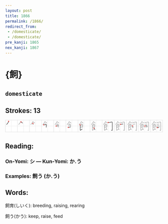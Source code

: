 ```yaml
---
layout: post
title: 1866
permalink: /1866/
redirect_from:
 - /domesticate/
 - /domesticate/
pre_kanji: 1865
nex_kanji: 1867
---
```


# {飼}

## `domesticate`

## Strokes: 13

<div class="stroke"><img src="../images/E9A3BC.png" /></div>

## Reading:

### On-Yomi: シ &mdash; Kun-Yomi: か.う

### Examples: 飼う (か.う)

## Words:

飼育(しいく): breeding, raising, rearing

飼う(かう): keep, raise, feed
